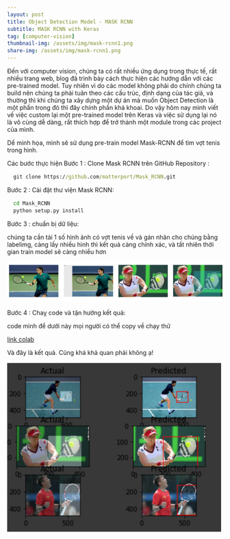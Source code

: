 ```yaml
---
layout: post
title: Object Detection Model - MASK RCNN
subtitle: MASK RCNN with Keras 
tag: [computer-vision]
thumbnail-img: /assets/img/mask-rcnn1.png
share-img: /assets/img/mask-rcnn1.png
---
```



Đến với computer vision, chúng ta có rất nhiều ứng dụng trong thực tế, rất nhiều trang web, blog đã trình bày cách thực hiện các hướng dẫn với các pre-trained model. Tuy nhiên vì do các model không phải do chính chúng ta build nên chúng ta phải tuân theo các cấu trúc, định dạng của tác giả, và thường thì khi chúng ta xây dựng một dự án mà muốn Object Detection là một phần trong đó thì đây chính phần khá khoai. Do vậy hôm nay mình viết về việc custom lại một pre-trained model trên Keras và việc sử dụng lại nó là vô cùng dễ dàng, rất thích hợp để trở thành một module trong các project của mình.

Dể minh họa, mình sẽ sử dụng pre-train model Mask-RCNN để tìm vợt tenis trong hình. 


Các bước thực hiện
Bước 1 : Clone  Mask RCNN  trên GitHub Repository :

```bat
  git clone https://github.com/matterport/Mask_RCNN.git
```

Bước 2 : Cài đặt thư viện Mask RCNN:

```bat
  cd Mask_RCNN
  python setup.py install
```

Bước 3  : chuẩn bị dữ liệu: 

  chúng ta cần tải 1 số hình ảnh có vợt tenis về và gán nhãn cho chúng bằng labelimg, càng lấy nhiều hình thì kết quả càng chính xác, và tất nhiên thời gian train model sẽ càng nhiều hơn
  
  
<img src="/assets/img/mask-rcnn0.png" width="700" />

Bước 4  : Chaỵ code và tận hưởng kết quả:

code mình để dưới này mọi người có thể copy về chạy thử

<a href="https://colab.research.google.com/drive/1o8yIdBJplxYSIIQmmYslKYyUQtUN4E7T">link colab </a>


Và đây là kết quả. Cũng khá khả quan phải không ạ!

<img src="/assets/img/mask-rcnn1.png" width="500" />

